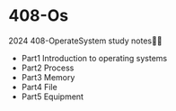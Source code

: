 # 408-Os
2024 408-OperateSystem study notes🫡🚩
- Part1 Introduction to operating systems
- Part2 Process
- Part3 Memory
- Part4 File
- Part5 Equipment
